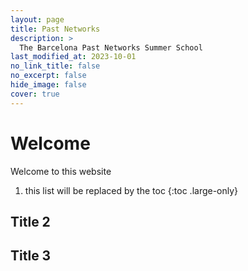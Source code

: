 ```yaml
---
layout: page
title: Past Networks
description: >
  The Barcelona Past Networks Summer School
last_modified_at: 2023-10-01
no_link_title: false 
no_excerpt: false 
hide_image: false
cover: true
---
```


# Welcome

Welcome to this website

1. this list will be replaced by the toc
{:toc .large-only}

## Title 2

## Title 3
